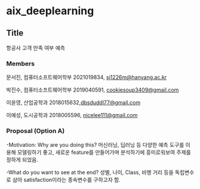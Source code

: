 # aix_deeplearning

## Title
  항공사 고객 만족 여부 예측
  
### Members
  문서진, 컴퓨터소프트웨어학부 2021019834, sj1226m@hanyang.ac.kr
  
  박진수, 컴퓨터소프트웨어학부 2019040591, cookiesoup3409@gmail.com
  
  이윤영, 산업공학과 2018015632,dbsduddl77@gmail.com
  
  이예성, 도시공학과 2018005596, nicelee111@gmail.com
  

### Proposal (Option A)
  -Motivation: Why are you doing this?
    머신러닝, 딥러닝 등 다양한 예측 도구를 이용해 모델링하기 좋고, 새로운 feature를 만들어가며 분석하기에 흥미로워보여 주제를 정하게 되었음.
  
  -What do you want to see at the end?
    성별, 나이, Class, 비행 거리 등을 독립변수로 삼아 satisfaction이라는 종속변수를 구하고자 함.

